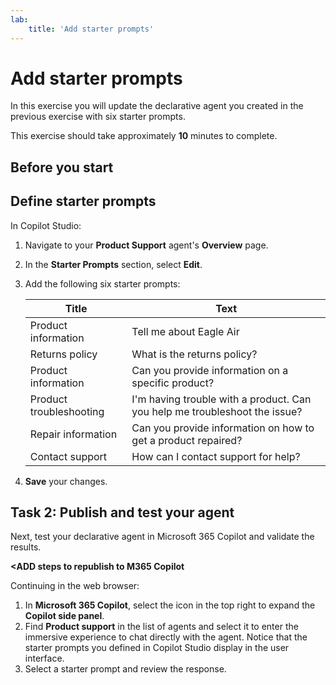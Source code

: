 ```yaml
---
lab:
    title: 'Add starter prompts'
---
```

<!--
Edit the metadata above to manage the list of exercises in the home page of the GitHub site that gets generated.
You can delete the module and edit index.md in the root of the repo to customize the display so that only the exercises are listed
To enable GitHub page publishing, edit the Page settings for the repo and publish from the main branch
-->

# Add starter prompts <!-- match title in metadata above (and Learn Exercise unit and ILT slide)-->

In this exercise you will update the declarative agent you created in the previous exercise with six starter prompts.

This exercise should take approximately **10** minutes to complete.

## Before you start

<!--
Add steps to get the learner to the starting point" for the exercise.
This might be cloning the repo and running a script or performing some manual steps.
Only include this section if its necessary to do some pre-exercise setup AND the same setup steps are required for self-paced (on Learn) and managed (in hosted ILT lab profiles) scenarios. Otherwise delete this section.
If self-paced /ILT-specific setup steps are required, include them in the Learn "Exercise" unit from where they open this exercise and in the Skillable lab profile instructions before this markdown file is imported.
 -->

## Define starter prompts

In Copilot Studio:

1. Navigate to your **Product Support** agent's **Overview** page.
1. In the **Starter Prompts** section, select **Edit**.
1. Add the following six starter prompts:

      | Title                  | Text                                              |
      |------------------------|--------------------------------------------------|
      | Product information    | Tell me about Eagle Air                          |
      | Returns policy         | What is the returns policy?                      |
      | Product information    | Can you provide information on a specific product? |
      | Product troubleshooting| I'm having trouble with a product. Can you help me troubleshoot the issue? |
      | Repair information     | Can you provide information on how to get a product repaired? |
      | Contact support        | How can I contact support for help?              |

1. **Save** your changes.

## Task 2: Publish and test your agent

Next, test your declarative agent in Microsoft 365 Copilot and validate the results.

**<ADD steps to republish to M365 Copilot**

Continuing in the web browser:

1. In **Microsoft 365 Copilot**, select the icon in the top right to expand the **Copilot side panel**.
2. Find **Product support** in the list of agents and select it to enter the immersive experience to chat directly with the agent. Notice that the starter prompts you defined in Copilot Studio display in the user interface.
3. Select a starter prompt and review the response.